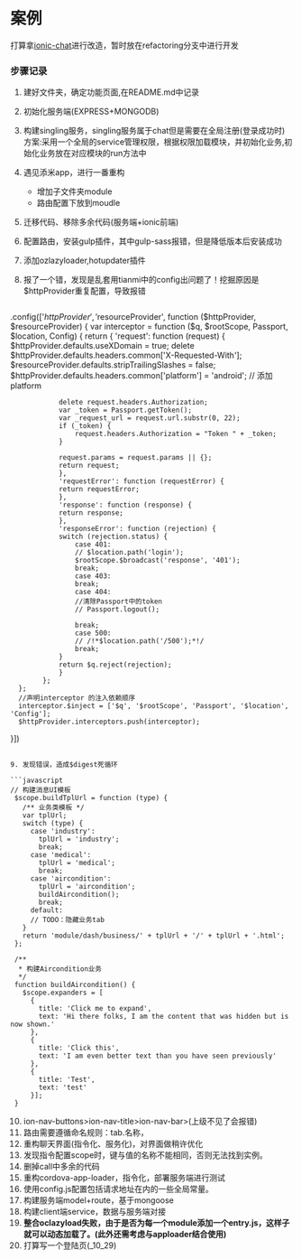 # 案例
打算拿[ionic-chat](https://github.com/pengkobe/ionic-chat)进行改造，暂时放在refactoring分支中进行开发

### 步骤记录
1. 建好文件夹，确定功能页面,在README.md中记录
2. 初始化服务端(EXPRESS+MONGODB)
3. 构建singling服务，singling服务属于chat但是需要在全局注册(登录成功时)
   方案:采用一个全局的service管理权限，根据权限加载模块，并初始化业务,初始化业务放在对应模块的run方法中
4. 遇见添米app，进行一番重构
   + 增加子文件夹module
   + 路由配置下放到moudle
5. 迁移代码、移除多余代码(服务端+ionic前端)
6. 配置路由，安装gulp插件，其中gulp-sass报错，但是降低版本后安装成功
7. 添加ozlazyloader,hotupdater插件
8. 报了一个错，发现是乱套用tianmi中的config出问题了！挖掘原因是$httpProvider重复配置，导致报错

   ```javascript 
.config(['$httpProvider', '$resourceProvider', function ($httpProvider, $resourceProvider) {
      var interceptor = function ($q, $rootScope, Passport, $location, Config) {
      return {
          'request': function (request) {
                $httpProvider.defaults.useXDomain = true;
                delete $httpProvider.defaults.headers.common['X-Requested-With'];
                $resourceProvider.defaults.stripTrailingSlashes = false;
                $httpProvider.defaults.headers.common['platform'] = 'android';  // 添加platform

                delete request.headers.Authorization;
                var _token = Passport.getToken();
                var _request_url = request.url.substr(0, 22);
                if (_token) {
                    request.headers.Authorization = "Token " + _token;
                }

                request.params = request.params || {};
                return request;
                },
                'requestError': function (requestError) {
                return requestError;
                },
                'response': function (response) {
                return response;
                },
                'responseError': function (rejection) {
                switch (rejection.status) {
                    case 401:
                    // $location.path('login');
                    $rootScope.$broadcast('response', '401');
                    break;
                    case 403:
                    break;
                    case 404:
                    //清除Passport中的token
                    // Passport.logout();

                    break;
                    case 500:
                    // /!*$location.path('/500');*!/
                    break;
                }
                return $q.reject(rejection);
                }
            };
      };
      //声明interceptor 的注入依赖顺序
      interceptor.$inject = ['$q', '$rootScope', 'Passport', '$location', 'Config'];
      $httpProvider.interceptors.push(interceptor);
   }])
   ```

   9. 发现错误，造成$digest死循环

   ```javascript
   // 构建消息UI模板
    $scope.buildTplUrl = function (type) {
      /** 业务类模板 */
      var tplUrl;
      switch (type) {
        case 'industry':
          tplUrl = 'industry';
          break;
        case 'medical':
          tplUrl = 'medical';
          break;
        case 'aircondition':
          tplUrl = 'aircondition';
          buildAircondition();
          break;
        default:
        // TODO：隐藏业务tab
      }
      return 'module/dash/business/' + tplUrl + '/' + tplUrl + '.html';
    };

    /**
     * 构建Aircondition业务
     */
    function buildAircondition() {
      $scope.expanders = [
        {
          title: 'Click me to expand',
          text: 'Hi there folks, I am the content that was hidden but is now shown.'
        },
        {
          title: 'Click this',
          text: 'I am even better text than you have seen previously'
        },
        {
          title: 'Test',
          text: 'test'
        }];
    }
   ```
   10. ion-nav-buttons>ion-nav-title>ion-nav-bar>(上级不见了会报错)
   11. 路由需要遵循命名规则：tab.名称，
   12. 重构聊天界面(指令化、服务化)，对界面做稍许优化
   13. 发现指令配置scope时，键与值的名称不能相同，否则无法找到实例。
   14. 删掉call中多余的代码
   15. 重构cordova-app-loader，指令化，部署服务端进行测试
   16. 使用config.js配置包括请求地址在内的一些全局常量。
   17. 构建服务端model+route，基于mongoose
   18. 构建client端service，数据与服务端对接
   19. **整合oclazyload失败，由于是否为每一个module添加一个entry.js，这样子就可以动态加载了。(此外还需考虑与apploader结合使用)**
   20. 打算写一个登陆页(_10_29)

    

